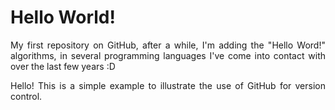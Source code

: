 # Hello World!

<p align="justify"> My first repository on GitHub, after a while, I'm adding the "Hello Word!" algorithms, in several programming languages ​​I've come into 
contact with over the last few years :D </p>
<p align="justify"> Hello! This is a simple example to illustrate the use of GitHub for version control. </p>
